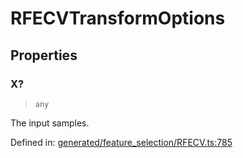 # RFECVTransformOptions

## Properties

### X?

> `any`

The input samples.

Defined in:  [generated/feature\_selection/RFECV.ts:785](https://github.com/transitive-bullshit/scikit-learn-ts/blob/b59c1ff/packages/sklearn/src/generated/feature_selection/RFECV.ts#L785)
